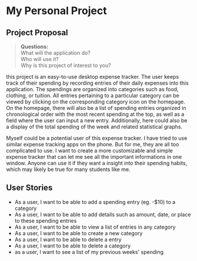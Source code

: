 # My Personal Project

## Project Proposal

> **Questions:**  
> What will the application do?  
> Who will use it?  
> Why is this project of interest to you?

this project is an easy-to-use desktop expense tracker.
The user keeps track of their spending by recording entries of their
daily expenses into this application. The spendings are organized into
categories such as food, clothing, or tuition. All entries pertaining to
a particular category can be viewed by clicking on the corresponding
category icon on the homepage. On the homepage, there will also be a list
of spending entries organized in chronological order with the most
recent spending at the top, as well as a field where the user can input
a new entry. Additionally, here could also be a display of the total
spending of the week and related statistical graphs.

Myself could be a potential user of this expense tracker. I have tried to
use similar expense tracking apps on the phone. But for me, they are all
too complicated to use. I want to create a more customizable and simple
expense tracker that can let me see all the important informations in one
window. Anyone can use it if they want a insight into their spending
habits, which may likely be true for many students like me.

## User Stories
- As a user, I want to be able to add a spending entry (eg. -$10) to a category
- As a user, I want to be able to add details such as amount, date, or
place to these spending entries
- As a user, I want to be able to view a list of entries in any category
- As a user, I want to be able to create a new category
- As a user, I want to be able to delete a entry
- As a user, I want to be able to delete a category
- as a user, I want to see a list of my previous weeks' spending